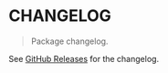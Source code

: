 # CHANGELOG

> Package changelog.

See [GitHub Releases](https://github.com/stdlib-js/math-base-special-deg2radf/releases) for the changelog.